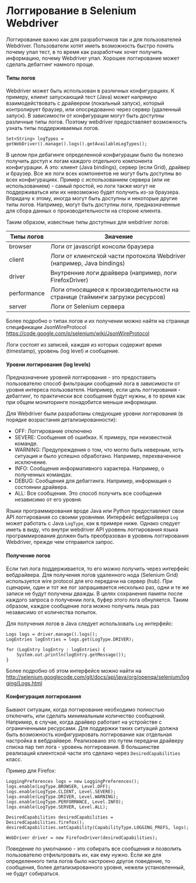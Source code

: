 # Логгирование в Selenium Webdriver
Логгирование важно как для разработчиков так и для пользователей Webdriver. Пользователи хотят иметь возможность быстро понять почему упал тест, в то время как разработчик хочет получить информацию, почему Webdriver упал. Хорошее логгирование может сделать дебаггинг намного проще.

#### Типы логов
Webdriver может быть использован в различных конфигурациях. К примеру, клиент запускающий тест (Java) может напрямую взаимодействовать с драйвером (локальный запуск), который контролирует браузер, или опосредованно через сервер (удаленный запуск). В зависимости от конфигурации могут быть доступны различные типы логов. Поэтому webdriver предоставляет возможность узнать типы поддерживаемых логов.
```
Set<String> logTypes = getWebDriver().manage().logs().getAvailableLogTypes();
```
В целом при дебагинге определенной конфигурации было бы полезно получить доступ к логам каждого отдельного компонента конфигурации. А это: клиент (Java bindings), сервер (если Grid), драйвер и браузер. Все же логи всех компонентов не могут быть доступны во всех конфигурациях. Пример с использованием сервера (или не использованием) - самый простой, но логи также могут не поддерживаться или их невозможно будет получить из-за браузера. Впридачу к этому, иногда могут быть доступны и некоторые другие типы логов. Например, могут быть доступны логи, предназначенные для сбора данных о производительности на стороне клиента.

Таким образом, известные типы доступных для webdriver логов:

| Типы логов | Значение |
| -- | -- |
| browser | Логи от javascript консоли браузера |
| client | Логи от клиентской части протокола Webdriver (например, Java bindings) |
| driver | Внутренние логи драйвера (например, логи FirefoxDriver) |
| performance | Логи относящиеся к производительности на странице (тайминги загрузки ресурсов) |
| server | Логи от Selenium сервера |

Более подробно о типах логов и их получении можно найти на странице спецификации JsonWireProtocol https://code.google.com/p/selenium/wiki/JsonWireProtocol 

Логи состоят из записей, каждая из которых содержит время (timestamp), уровень (log level) и сообщение.
#### Уровни логгирования (log levels)
Предназначение уровней логгирования - это предоставить пользователю способ фильтрации сообщений лога в зависимости от уровня интереса пользователя. Например, если цель логгирования - дебаггинг, то практически все сообщения будут нужны, в то время как при общем мониторинге понадобится меньше информации.

Для Webdriver были разработаны следующие уровни логгирования (в порядке возрастания детализированности):
* OFF: Логгирование отключено
* SEVERE: Сообщения об ошибках. К примеру, при неизвестной команде.
* WARNING: Предупреждения о том, что могло быть неверным, хоть ситуация и было успешно обработано. Например, перехваченное исключение.
* INFO: Сообщения информативного характера. Например, о полученных командах.
* DEBUG: Сообщения для дебаггинга. Например, информация о состоянии драйвера.
* ALL: Все сообщения. Это способ получить все сообщения независимо от его уровня.

Языки программирования вроде Java или Python предоставляют свои API логгирования со своими уровнями.
Интерфейс вебдрайвера <code>Log</code> может работать с Java <code>LogType</code>, как в примере ниже. Однако следует иметь в виду, что внутри webdriver API уровень логгирования языка программирования должен быть преобразован в уровень логгирования Webdriver, прежде чем отправится запрос.

#### Получение логов

Если тип лога поддерживается, то его можно получить через интерфейс вебдрайвера. Для получения логов удаленного нода (Selenium Grid) используется wire protocol для его передачи на сервер (hub).
При сценарии, один и тот же лог запрашивается несколько раз, одни и те же записи не будут получены дважды. В целях сохранения памяти после каждого запроса о получении лога, буфер этого лога обнуляется. Таким образом, каждое сообщение лога можно получить лишь раз независимо от количества попыток.

Для получения логов в Java следует использовать <code>Log</code> интерфейс:
```
Logs logs = driver.manage().logs();
LogEntries logEntries = logs.get(LogType.DRIVER);

for (LogEntry logEntry : logEntries) {
    System.out.println(logEntry.getMessage());
}
```
Более подробно об этом интерфейсе можно найти на http://selenium.googlecode.com/git/docs/api/java/org/openqa/selenium/logging/Logs.html

#### Конфигурация логгирования
Бывают ситуации, когда логгирование необходимо полностью отключить, или сделать минимальным количество сообщений. Например, в случае, когда драйвер работает на устройстве с ограниченными ресурсами. Для поддержки таких ситуаций должна быть возможность конфигурировать логгирование как отдельная настройка в вебдрайвере. Реализовано это путем передачи драйверу списка пар тип лога - уровень логгирования. В большинстве реализаций клиентской части это сделано через <code>DesiredCapabilities</code> класс.

Пример для Firefox:
```
LoggingPreferences logs = new LoggingPreferences();
logs.enable(LogType.BROWSER, Level.OFF);
logs.enable(LogType.CLIENT, Level.SEVERE);
logs.enable(LogType.DRIVER, Level.WARNING);
logs.enable(LogType.PERFORMANCE, Level.INFO);
logs.enable(LogType.SERVER, Level.ALL);

DesiredCapabilities desiredCapabilities = DesiredCapabilities.firefox();
desiredCapabilities.setCapability(CapabilityType.LOGGING_PREFS, logs);

WebDriver driver = new FirefoxDriver(desiredCapabilities);
```
Поведение по умолчанию - это собирать все сообщения и позволить пользователю отфильтровать их, как ему нужно. Если же для определенного типа логов было настроено другое поведение, то сообщения, более детализированного уровня, нежели установленный, не будут собираться.
